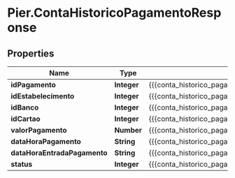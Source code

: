 # Pier.ContaHistoricoPagamentoResponse

## Properties
Name | Type | Description | Notes
------------ | ------------- | ------------- | -------------
**idPagamento** | **Integer** | {{{conta_historico_pagamento_response_id_pagamento_value}}} | [optional] 
**idEstabelecimento** | **Integer** | {{{conta_historico_pagamento_response_id_estabelecimento_value}}} | [optional] 
**idBanco** | **Integer** | {{{conta_historico_pagamento_response_id_banco_value}}} | [optional] 
**idCartao** | **Integer** | {{{conta_historico_pagamento_response_id_cartao_value}}} | [optional] 
**valorPagamento** | **Number** | {{{conta_historico_pagamento_response_valor_pagamento_value}}} | [optional] 
**dataHoraPagamento** | **String** | {{{conta_historico_pagamento_response_data_hora_pagamento_value}}} | [optional] 
**dataHoraEntradaPagamento** | **String** | {{{conta_historico_pagamento_response_data_hora_entrada_pagamento_value}}} | [optional] 
**status** | **Integer** | {{{conta_historico_pagamento_response_status_value}}} | [optional] 


